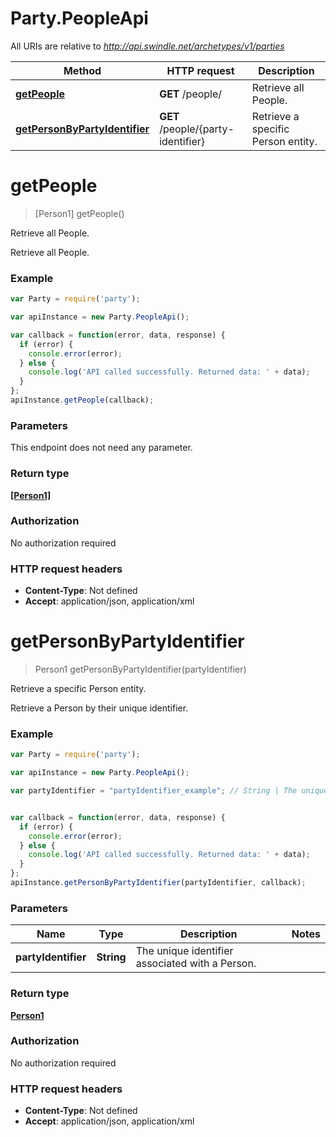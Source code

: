 # Party.PeopleApi

All URIs are relative to *http://api.swindle.net/archetypes/v1/parties*

Method | HTTP request | Description
------------- | ------------- | -------------
[**getPeople**](PeopleApi.md#getPeople) | **GET** /people/ | Retrieve all People.
[**getPersonByPartyIdentifier**](PeopleApi.md#getPersonByPartyIdentifier) | **GET** /people/{party-identifier} | Retrieve a specific Person entity.


<a name="getPeople"></a>
# **getPeople**
> [Person1] getPeople()

Retrieve all People.

Retrieve all People.

### Example
```javascript
var Party = require('party');

var apiInstance = new Party.PeopleApi();

var callback = function(error, data, response) {
  if (error) {
    console.error(error);
  } else {
    console.log('API called successfully. Returned data: ' + data);
  }
};
apiInstance.getPeople(callback);
```

### Parameters
This endpoint does not need any parameter.

### Return type

[**[Person1]**](Person1.md)

### Authorization

No authorization required

### HTTP request headers

 - **Content-Type**: Not defined
 - **Accept**: application/json, application/xml

<a name="getPersonByPartyIdentifier"></a>
# **getPersonByPartyIdentifier**
> Person1 getPersonByPartyIdentifier(partyIdentifier)

Retrieve a specific Person entity.

Retrieve a Person by their unique identifier.

### Example
```javascript
var Party = require('party');

var apiInstance = new Party.PeopleApi();

var partyIdentifier = "partyIdentifier_example"; // String | The unique identifier associated with a Person.


var callback = function(error, data, response) {
  if (error) {
    console.error(error);
  } else {
    console.log('API called successfully. Returned data: ' + data);
  }
};
apiInstance.getPersonByPartyIdentifier(partyIdentifier, callback);
```

### Parameters

Name | Type | Description  | Notes
------------- | ------------- | ------------- | -------------
 **partyIdentifier** | **String**| The unique identifier associated with a Person. | 

### Return type

[**Person1**](Person1.md)

### Authorization

No authorization required

### HTTP request headers

 - **Content-Type**: Not defined
 - **Accept**: application/json, application/xml

